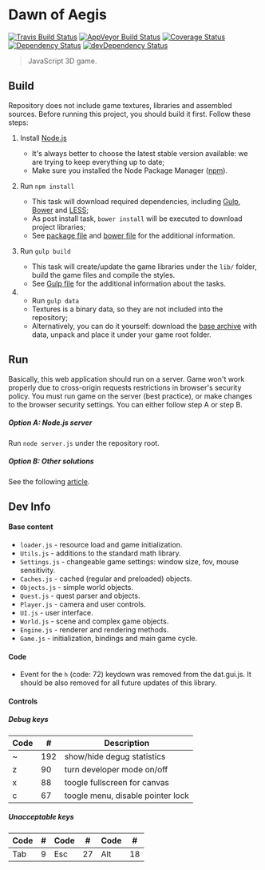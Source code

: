Dawn of Aegis
=============

[![Travis Build Status](https://img.shields.io/travis/edloidas/dawn-of-aegis.svg?label=linux%20build)](https://travis-ci.org/edloidas/dawn-of-aegis)
[![AppVeyor Build Status](https://img.shields.io/appveyor/ci/edloidas/dawn-of-aegis.svg?label=windows%20build)](https://ci.appveyor.com/project/edloidas/dawn-of-aegis)
[![Coverage Status](https://coveralls.io/repos/edloidas/dawn-of-aegis/badge.svg?branch=master&service=github)](https://coveralls.io/github/edloidas/dawn-of-aegis?branch=master)
[![Dependency Status](https://david-dm.org/edloidas/dawn-of-aegis.svg)](https://david-dm.org/edloidas/dawn-of-aegis)
[![devDependency Status](https://david-dm.org/edloidas/dawn-of-aegis/dev-status.svg)](https://david-dm.org/edloidas/dawn-of-aegis#info=devDependencies)

> JavaScript 3D game.

## Build ##

Repository does not include game textures, libraries and assembled sources. Before running this project, you should build it first. Follow these steps:

1. Install [Node.js](https://nodejs.org/)
	* It's always better to choose the latest stable version available: we are trying to keep everything up to date;
	* Make sure you installed the Node Package Manager ([npm](https://www.npmjs.org/)).

2. Run `npm install`
	* This task will download required dependencies, including [Gulp](http://gulpjs.com/), [Bower](http://bower.io/) and [LESS](http://lesscss.org/);
	* As post install task, `bower install` will be executed to download project libraries;
	* See [package file](package.json) and  [bower file](bower.json) for the additional information.

3. Run `gulp build`
	* This task will create/update the game libraries under the `lib/` folder, build the game files and compile the styles.
	* See [Gulp file](gulpfile.js) for the additional information about the tasks.

4. * Run `gulp data`
	* Textures is a binary data, so they are not included into the repository;
	* Alternatively, you can do it yourself: download the [base archive](https://dl.dropboxusercontent.com/u/40688668/base.zip) with data, unpack and place it under your game root folder.


## Run ##

Basically, this web application should run on a server. Game won't work properly due to cross-origin requests restrictions in browser's security policy. You must run game on the server (best practice), or make changes to the browser security settings. You can either follow step A or step B.

##### Option A: Node.js server #####
Run `node server.js` under the repository root.

##### Option B: Other solutions #####
See the following [article](https://github.com/mrdoob/three.js/wiki/How-to-run-things-locally).

## Dev Info ##

#### Base content ####
* `loader.js` - resource load and game initialization.
* `Utils.js` - additions to the standard math library.
* `Settings.js` - changeable game settings: window size, fov, mouse sensitivity.
* `Caches.js` - cached (regular and preloaded) objects.
* `Objects.js` - simple world objects.
* `Quest.js` - quest parser and objects.
* `Player.js` - camera and user controls.
* `UI.js` - user interface.
* `World.js` - scene and complex game objects.
* `Engine.js` - renderer and rendering methods.
* `Game.js` - initialization, bindings and main game cycle.

#### Code ####
* Event for the `h` (code: 72) keydown was removed from the dat.gui.js. It should be also removed for all future updates of this library.

#### Controls ####

##### Debug keys #####
| Code |  #  | Description                       |
| ---- | --- | --------------------------------- |
|  ~   | 192 | show/hide degug statistics        |
|  z   | 90  | turn developer mode on/off        |
|  x   | 88  | toogle fullscreen for canvas      |
|  c   | 67  | toogle menu, disable pointer lock |

##### Unacceptable keys #####
| Code |  #  | Code |  #  | Code |  #  |
| ---- | --- | ---- | --- | ---- | --- |
| Tab  |   9 | Esc  |  27 | Alt  |  18 |
